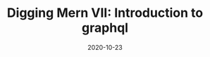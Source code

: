 ---
title: "Digging Mern VII: Introduction to graphql"
date: "2020-10-23"
lastupdated: "2020-10-23"
category: "mern"
description: "introductory graphql"
---